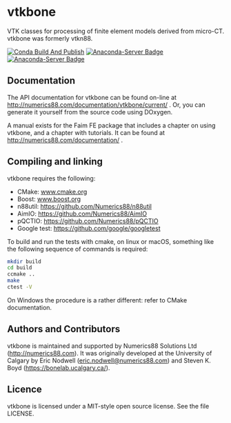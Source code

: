 # vtkbone
VTK classes for processing of finite element models derived from micro-CT.
vtkbone was formerly vtkn88.

[![Conda Build And Publish](https://github.com/Numerics88/vtkbone/actions/workflows/build-publish-anaconda.yml/badge.svg?branch=master)](https://github.com/Numerics88/vtkbone/actions/workflows/build-publish-anaconda.yml)
[![Anaconda-Server Badge](https://anaconda.org/numerics88/vtkbone/badges/version.svg)](https://anaconda.org/numerics88/vtkbone)
[![Anaconda-Server Badge](https://anaconda.org/numerics88/vtkbone/badges/platforms.svg)](https://anaconda.org/numerics88/vtkbone)

## Documentation

The API documentation for vtkbone can be found on-line at http://numerics88.com/documentation/vtkbone/current/ . Or, you can generate it yourself from the
source code using DOxygen.

A manual exists for the Faim FE package that includes a chapter on using vtkbone,
and a chapter with tutorials. It can be found at http://numerics88.com/documentation/ .

## Compiling and linking

vtkbone requires the following:

  * CMake: www.cmake.org
  * Boost: www.boost.org
  * n88util: https://github.com/Numerics88/n88util
  * AimIO: https://github.com/Numerics88/AimIO
  * pQCTIO: https://github.com/Numerics88/pQCTIO
  * Google test: https://github.com/google/googletest

To build and run the tests with cmake, on linux or macOS, something like the
following sequence of commands is required:

```sh
mkdir build
cd build
ccmake ..
make
ctest -V
```

On Windows the procedure is a rather different: refer to CMake documentation.

## Authors and Contributors

vtkbone is maintained and supported by Numerics88
Solutions Ltd (http://numerics88.com). It was originally developed
at the University of Calgary
by Eric Nodwell (eric.nodwell@numerics88.com) and Steven K. Boyd
(https://bonelab.ucalgary.ca/).

## Licence

vtkbone is licensed under a MIT-style open source license. See the file LICENSE.
